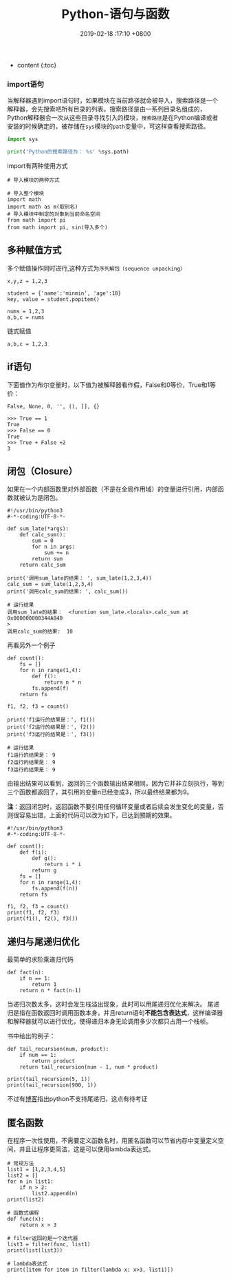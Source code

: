 ﻿---
layout: post
title:  "Python-语句与函数"
date:   2019-02-18 :17:10 +0800
categories: Python
tags: Python语句与函数
---

* content
{:toc}

### import语句
当解释器遇到import语句时，如果模块在当前路径就会被导入，搜索路径是一个解释器，会先搜索吧所有目录的列表。搜索路径是由一系列目录名组成的，Python解释器会一次从这些目录寻找引入的模块，`搜索路径`是在Python编译或者安装的时候确定的，被存储在`sys`模块的`path`变量中，可这样查看搜索路径。
```python
import sys

print('Python的搜索路径为： %s' %sys.path)
```

import有两种使用方式
```
# 导入模块的两种方式

# 导入整个模块
import math
import math as m(取别名)
# 导入模块中制定的对象到当前命名空间
from math import pi
from math import pi, sin(导入多个)
```

## 多种赋值方式
多个赋值操作同时进行,这种方式为`序列解包（sequence unpacking）`
```
x,y,z = 1,2,3

student = {'name':'minmin', 'age':18}
key, value = student.popitem()

nums = 1,2,3
a,b,c = nums
```

链式赋值
```
a,b,c = 1,2,3
```

## if语句
下面值作为布尔变量时，以下值为被解释器看作假，False和0等价，True和1等价：
```
False, None, 0, '', (), [], {}

>>> True == 1
True
>>> False == 0
True
>>> True + False +2
3
```

## 闭包（Closure）
如果在一个内部函数里对外部函数（不是在全局作用域）的变量进行引用，内部函数就被认为是闭包。
```
#!/usr/bin/python3
#-*-coding:UTF-8-*-

def sum_late(*args):
	def calc_sum():
		sum = 0
		for n in args:
			sum += n
		return sum
	return calc_sum
	
print('调用sum_late的结果： ', sum_late(1,2,3,4))
calc_sum = sum_late(1,2,3,4)
print('调用calc_sum的结果: ', calc_sum())

# 运行结果
调用sum_late的结果：  <function sum_late.<locals>.calc_sum at 0x000000000344A840
>
调用calc_sum的结果:  10
```

再看另外一个例子
```
def count():
	fs = []
	for n in range(1,4):
		def f():
			return n * n
		fs.append(f)
	return fs
	
f1, f2, f3 = count()

print('f1运行的结果是：', f1())
print('f2运行的结果是：', f2())
print('f3运行的结果是：', f3())

# 运行结果
f1运行的结果是： 9
f2运行的结果是： 9
f3运行的结果是： 9
```
由输出结果可以看到，返回的三个函数输出结果相同，因为它并非立刻执行，等到三个函数都返回了，其引用的变量n已经变成3，所以最终结果都为9。

**注**：返回闭包时，返回函数不要引用任何循环变量或者后续会发生变化的变量，否则很容易出错，上面的代码可以改为如下，已达到预期的效果。

```
#!/usr/bin/python3
#-*-coding:UTF-8-*-

def count():
	def f(i):
		def g():
			return i * i
		return g
	fs = []
	for n in range(1,4):
		fs.append(f(n))
	return fs
	
f1, f2, f3 = count()
print(f1, f2, f3)
print(f1(), f2(), f3())
```

## 递归与尾递归优化
最简单的求阶乘递归代码
```
def fact(n):
	if n == 1:
		return 1
	return n * fact(n-1) 
```
当递归次数太多，这时会发生栈溢出现象，此时可以用尾递归优化来解决。
尾递归是指在函数返回时调用函数本身，并且return语句**不能包含表达式**，这样编译器和解释器就可以进行优化，使得递归本身无论调用多少次都只占用一个栈帧。

书中给出的例子：
```
def tail_recursion(num, product):
	if num == 1:
		return product
	return tail_recursion(num - 1, num * product)
	
print(tail_recursion(5, 1))
print(tail_recursion(900, 1))
```
不过有[博客][1]指出python不支持尾递归，这点有待考证

## 匿名函数
在程序一次性使用，不需要定义函数名时，用匿名函数可以节省内存中变量定义空间，并且让程序更简洁，这是可以使用lambda表达式。
```
# 常规方法
list1 = [1,2,3,4,5]
list2 = []
for n in list1:
	if n > 2:
		list2.append(n)
print(list2)

# 函数式编程
def func(x):
	return x > 3

# filter返回的是一个迭代器
list3 = filter(func, list1)
print(list(list3))

# lambda表达式
print([item for item in filter(lambda x: x>3, list1)])
````

  [1]: https://blog.csdn.net/qq_39521554/article/details/80112748